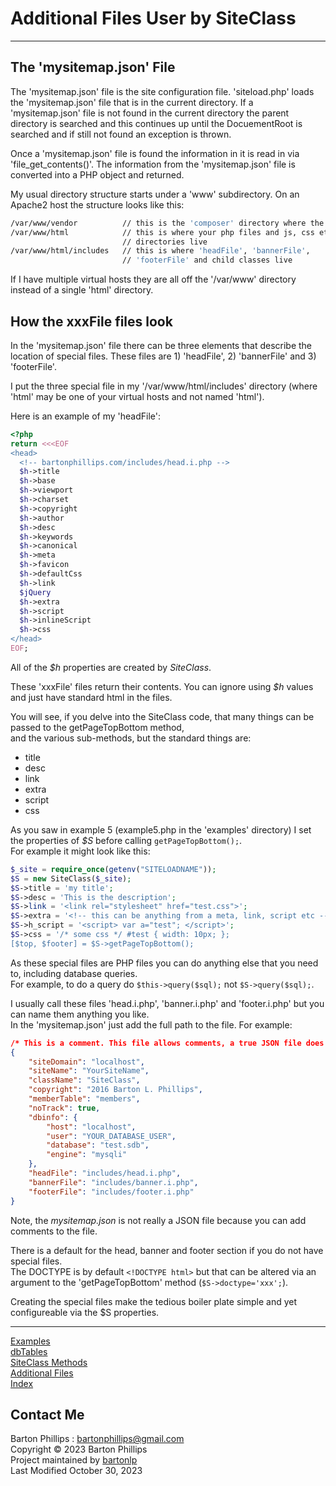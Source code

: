 # Additional Files User by SiteClass

---

## The 'mysitemap.json' File

The 'mysitemap.json' file is the site configuration file. 'siteload.php' loads the 'mysitemap.json' file that is in the current directory. If a 'mysitemap.json' file is not found in the current directory the parent directory is searched and this continues up until the DocuementRoot is searched and if still not found an exception is thrown.

Once a 'mysitemap.json' file is found the information in it is read in via 'file_get_contents()'. 
The information from the 'mysitemap.json' file is converted into a PHP object and returned.

My usual directory structure starts under a 'www' subdirectory. On an Apache2 host the structure looks like this:

```bash
/var/www/vendor          // this is the 'composer' directory where the 'bartonlp/site-class' resides
/var/www/html            // this is where your php files and js, css etc. 
                         // directories live
/var/www/html/includes   // this is where 'headFile', 'bannerFile', 
                         // 'footerFile' and child classes live
```

If I have multiple virtual hosts they are all off the '/var/www' directory instead of a single 'html' directory.

## How the xxxFile files look

In the 'mysitemap.json' file there can be three elements that describe the location of special files. 
These files are 1) 'headFile', 2) 'bannerFile' and 3) 'footerFile'.

I put the three special file in my '/var/www/html/includes' directory (where 'html' may be one of your virtual hosts 
and not named 'html'). 

Here is an example of my 'headFile':

```php
<?php
return <<<EOF
<head>
  <!-- bartonphillips.com/includes/head.i.php -->
  $h->title
  $h->base
  $h->viewport
  $h->charset
  $h->copyright
  $h->author
  $h->desc
  $h->keywords
  $h->canonical
  $h->meta
  $h->favicon
  $h->defaultCss
  $h->link
  $jQuery
  $h->extra
  $h->script
  $h->inlineScript
  $h->css
</head>
EOF;
```

All of the *$h* properties are created by _SiteClass_.

These 'xxxFile' files return their contents. You can ignore using *$h* values and just have standard html in the files.

You will see, if you delve into the SiteClass code, that many things can be passed to the getPageTopBottom method,  
and the various sub-methods, but the standard things are:

* title
* desc
* link
* extra
* script
* css

As you saw in example 5 (example5.php in the 'examples' directory) I set the properties of *$S* before calling `getPageTopBottom();`.   
For example it might look like this:

```php
$_site = require_once(getenv("SITELOADNAME"));
$S = new SiteClass($_site);
$S->title = 'my title';
$S->desc = 'This is the description';
$S->link = '<link rel="stylesheet" href="test.css">';
$S->extra = '<!-- this can be anything from a meta, link, script etc -->';
$S->h_script = '<script> var a="test"; </script>';
$S->css = '/* some css */ #test { width: 10px; };
[$top, $footer] = $S->getPageTopBottom();
```

As these special files are PHP files you can do anything else that you need to, including database queries.   
For example, to do a query do `$this->query($sql);` not `$S->query($sql);`.   

I usually call these files 'head.i.php', 'banner.i.php' and 'footer.i.php' but you can name them anything you like.   
In the 'mysitemap.json' just add the full path to the file. For example:

```json
/* This is a comment. This file allows comments, a true JSON file does not */
{
    "siteDomain": "localhost",
    "siteName": "YourSiteName",
    "className": "SiteClass",
    "copyright": "2016 Barton L. Phillips",
    "memberTable": "members",
    "noTrack": true,
    "dbinfo": {
        "host": "localhost",
        "user": "YOUR_DATABASE_USER",
        "database": "test.sdb",
        "engine": "mysqli"
    },
    "headFile": "includes/head.i.php",
    "bannerFile": "includes/banner.i.php",
    "footerFile": "includes/footer.i.php"
}
```

Note, the *mysitemap.json* is not really a JSON file because you can add comments to the file.

There is a default for the head, banner and footer section if you do not have special files.   
The DOCTYPE is by default `<!DOCTYPE html>` but that can be altered via an argument to the 'getPageTopBottom' method (`$S->doctype='xxx';`).

Creating the special files make the tedious boiler plate simple and yet configureable via the $S properties.

---

[Examples](examples.html)  
[dbTables](dbTables.html)  
[SiteClass Methods](siteclass.html)  
[Additional Files](files.html)  
[Index](index.html)

## Contact Me

Barton Phillips : [bartonphillips@gmail.com](mailto://bartonphillips@gmail.com)  
Copyright &copy; 2023 Barton Phillips  
Project maintained by [bartonlp](https://github.com/bartonlp)   
Last Modified October 30, 2023
